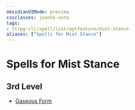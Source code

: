 ```yaml
---
obsidianUIMode: preview
cssclasses: json5e-note
tags:
- ttrpg-cli/spell/list/optfeature/mist-stance
aliases: ["Spells for Mist Stance"]
---
```

# Spells for Mist Stance

## 3rd Level

- [Gaseous Form](3-Mechanics/CLI/spells/gaseous-form.md "PHB")